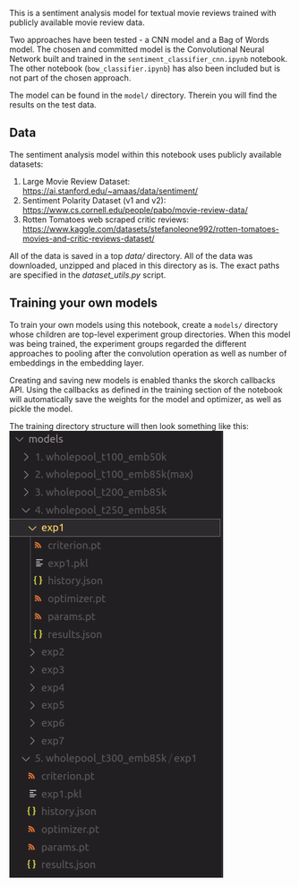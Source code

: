 This is a sentiment analysis model for textual movie reviews trained with publicly available movie review data.

Two approaches have been tested - a CNN model and a Bag of Words model. The chosen and committed model is the Convolutional Neural Network built and trained in the `sentiment_classifier_cnn.ipynb` notebook. The other notebook (`bow_classifier.ipynb`) has also been included but is not part of the chosen approach.

The model can be found in the `model/` directory. Therein you will find the results on the test data.

## Data

The sentiment analysis model within this notebook uses publicly available datasets:

1. Large Movie Review Dataset: https://ai.stanford.edu/~amaas/data/sentiment/
2. Sentiment Polarity Dataset (v1 and v2): https://www.cs.cornell.edu/people/pabo/movie-review-data/
3. Rotten Tomatoes web scraped critic reviews: https://www.kaggle.com/datasets/stefanoleone992/rotten-tomatoes-movies-and-critic-reviews-dataset/

All of the data is saved in a top *data/* directory. All of the data was downloaded, unzipped and placed in this directory as is. The exact paths are specified in the *dataset_utils.py* script.


## Training your own models

To train your own models using this notebook, create a `models/` directory whose children are top-level experiment group directories. When this model was being trained, the experiment groups regarded the different approaches to pooling after the convolution operation as well as number of embeddings in the embedding layer. 

Creating and saving new models is enabled thanks the skorch callbacks API. Using the callbacks as defined in the training section of the notebook will automatically save the weights for the model and optimizer, as well as pickle the model.

The training directory structure will then look something like this:
![alt text](image.png)